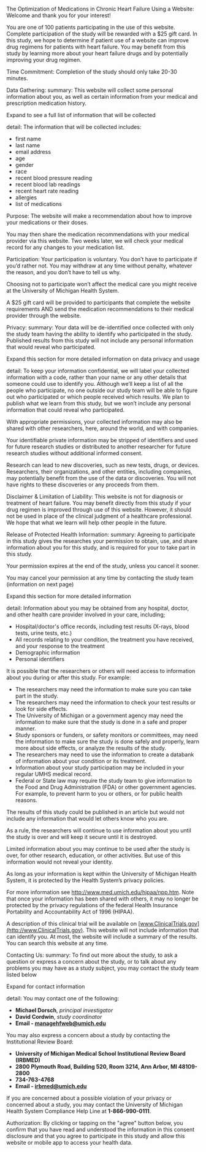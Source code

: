 The Optimization of Medications in Chronic Heart Failure Using a Website: Welcome and thank you for your interest!

You are one of 100 patients participating in the use of this website. Complete participation of the study will be rewarded with a $25 gift card. In this study, we hope to determine if patient use of a website can improve drug regimens for patients with heart failure. You may benefit from this study by learning more about your heart failure drugs and by potentially improving your drug regimen.

Time Commitment: Completion of the study should only take 20-30 minutes.

Data Gathering:
summary: This website will collect some personal information about you, as well as certain information from your medical and prescription medication history.

Expand to see a full list of information that will be collected 

detail: The information that will be collected includes:

 - first name
 - last name
 - email address
 - age
 - gender
 - race
 - recent blood pressure reading
 - recent blood lab readings
 - recent heart rate reading
 - allergies
 - list of medications

Purpose: The website will make a recommendation about how to improve your medications or their doses. 

You may then share the medication recommendations with your medical provider via this website. Two weeks later, we will check your medical record for any changes to your medication list.

Participation: Your participation is voluntary. You don’t have to participate if you’d rather not. You may withdraw at any time without penalty, whatever the reason, and you don’t have to tell us why. 

Choosing not to participate won’t affect the medical care you might receive at the University of Michigan Health System.

A $25 gift card will be provided to participants that complete the website requirements AND send the medication recommendations to their medical provider through the website. 

Privacy:
summary: Your data will be de-identified once collected with only the study team having the ability to identify who participated in the study. Published results from this study will not include any personal information that would reveal who participated. 

Expand this section for more detailed information on data privacy and usage

detail: To keep your information confidential, we will label your collected information with a code, rather than your name or any other details that someone could use to identify you. Although we’ll keep a list of all the people who participate, no one outside our study team will be able to figure out who participated or which people received which results. We plan to publish what we learn from this study, but we won’t include any personal information that could reveal who participated.

With appropriate permissions, your collected information may also be shared with other researchers, here, around the world, and with companies.

Your identifiable private information may be stripped of identifiers and used for future research studies or distributed to another researcher for future research studies without additional informed consent.

Research can lead to new discoveries, such as new tests, drugs, or devices. Researchers, their organizations, and other entities, including companies, may potentially benefit from the use of the data or discoveries. You will not have rights to these discoveries or any proceeds from them.

Disclaimer & Limitation of Liability: This website is not for diagnosis or treatment of heart failure. You may benefit directly from this study if your drug regimen is improved through use of this website. However, it should not be used in place of the clinical judgment of a healthcare professional. We hope that what we learn will help other people in the future.

Release of Protected Health Information: 
summary: Agreeing to participate in this study gives the researches your permission to obtain, use, and share information about you for this study, and is required for your to take part in this study. 

Your permission expires at the end of the study, unless you cancel it sooner. 

You may cancel your permission at any time by contacting the study team (information on next page)

Expand this section for more detailed information

detail: Information about you may be obtained from any hospital, doctor, and other health care provider involved in your care, including;

 - Hospital/doctor's office records, including test results (X-rays, blood tests, urine tests, etc.)
 - All records relating to your condition, the treatment you have received, and your response to the treatment
 - Demographic information
 - Personal identifiers

It is possible that the researchers or others will need access to information about you during or after this study. For example:

 - The researchers may need the information to make sure you can take part in the study.
 - The researchers may need the information to check your test results or look for side effects.
 - The University of Michigan or a government agency may need the information to make sure that the study is done in a safe and proper manner.
 - Study sponsors or funders, or safety monitors or committees, may
   need the information to make sure the study is done safely and
   properly, learn more about side effects, or analyze the results of the study.
 - The researchers may need to use the information to create a databank
   of information about your condition or its treatment.
 - Information about your study participation may be included in your
   regular UMHS medical record.
 - Federal or State law may require the study team to give information
   to the Food and Drug Administration (FDA) or other government
   agencies. For example, to prevent harm to you or others, or for
   public health reasons.

The results of this study could be published in an article but would not include any information that would let others know who you are.

As a rule, the researchers will continue to use information about you until the study is over and will keep it secure until it is destroyed.

Limited information about you may continue to be used after the study is over, for other research, education, or other activities. But use of this information would not reveal your identity.

As long as your information is kept within the University of Michigan Health System, it is protected by the Health System’s privacy policies.

For more information see <http://www.med.umich.edu/hipaa/npp.htm>. Note that once your information has been shared with others, it may no longer be protected by the privacy regulations of the federal Health Insurance Portability and Accountability Act of 1996 (HIPAA).

A description of this clinical trial will be available on [www.ClinicalTrials.gov](http://www.ClinicalTrials.gov). This website will not include information that can identify you. At most, the website will include a summary of the results. You can search this website at any time.

Contacting Us: 
summary: To find out more about the study, to ask a question or express a concern about the study,  or to talk about any problems you may have as a study subject, you may contact the study team listed below

Expand for contact information

detail: You may contact one of the following:

 - **Michael Dorsch**, _principal investigator_
 - **David Cordwin**, _study coordinator_
 - **Email - managehfweb@umich.edu**

You may also express a concern about a study by contacting the Institutional Review Board:

 - **University of Michigan Medical School Institutional Review Board (IRBMED)**
 - **2800 Plymouth Road, Building 520, Room 3214, Ann Arbor, MI 48109-2800**
 - **734-763-4768**
 - **Email - irbmed@umich.edu**

If you are concerned about a possible violation of your privacy or concerned about a study, you may contact the University of Michigan Health System Compliance Help Line at **1-866-990-0111**.

Authorization: By clicking or tapping on the "agree" button below, you confirm that you have read and understood the information in this consent disclosure and that you agree to participate in this study and allow this website or mobile app to access your health data.

